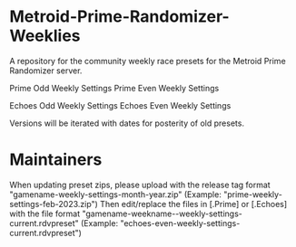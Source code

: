 # Metroid-Prime-Randomizer-Weeklies
A repository for the community weekly race presets for the Metroid Prime Randomizer server.

Prime Odd Weekly Settings
Prime Even Weekly Settings

Echoes Odd Weekly Settings
Echoes Even Weekly Settings

Versions will be iterated with dates for posterity of old presets.

# Maintainers

When updating preset zips, please upload with the release tag format "gamename-weekly-settings-month-year.zip" (Example: "prime-weekly-settings-feb-2023.zip")
Then edit/replace the files in [.Prime] or [.Echoes] with the file format "gamename-weekname--weekly-settings-current.rdvpreset" (Example: "echoes-even-weekly-settings-current.rdvpreset")
